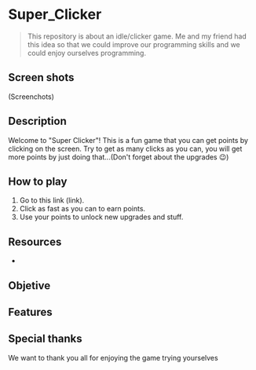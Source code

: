 # Super_Clicker

>This repository is about an idle/clicker game. Me and my friend had this idea so that we could improve our programming skills and we could enjoy ourselves programming.


## Screen shots
(Screenchots)

## Description
Welcome to "Super Clicker"! This is a fun game that you can get points by clicking on the screen. Try to get as many clicks as you can, you will get more points by just doing that...(Don't forget about the upgrades 😉) 

## How to play
1. Go to this link (link).
2. Click as fast as you can to earn points.
3. Use your points to unlock new upgrades and stuff.

## Resources
- 


## Objetive

## Features


## Special thanks
We want to thank you all for enjoying the game trying yourselves

